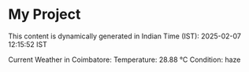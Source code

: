 # My Project

This content is dynamically generated in Indian Time (IST): 2025-02-07 12:15:52 IST


Current Weather in Coimbatore:
Temperature: 28.88 °C
Condition: haze
